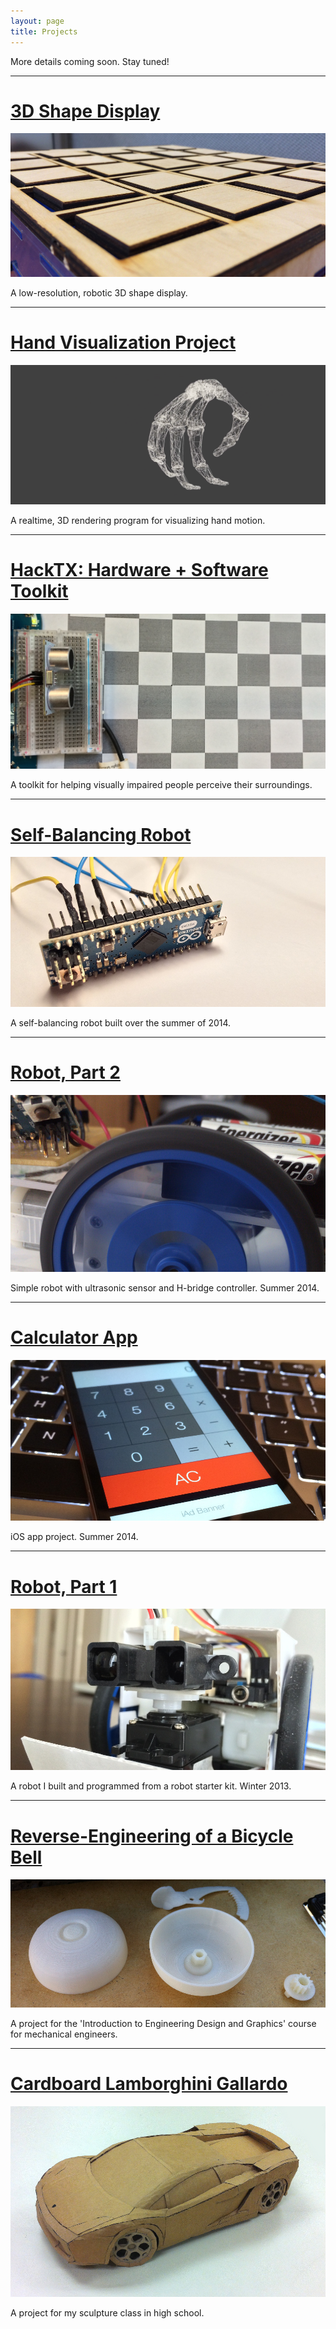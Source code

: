 ```yaml
---
layout: page
title: Projects
---
```


More details coming soon.
Stay tuned!

---

# [3D Shape Display](/projects/display)

![A cam-driven tile display.](/assets/display2.jpg "A cam-driven tile display.")

<div class="message">
A low-resolution, robotic 3D shape display.
</div>

---

# [Hand Visualization Project](/projects/hand)

![Realitime wireframe hand visualization.](/assets/hand2.png "Realitime wireframe hand visualization.")

<div class="message">
A realtime, 3D rendering program for visualizing hand motion.
</div>

---

# [HackTX: Hardware + Software Toolkit](/projects/hacktx)

![Utlrasonic sensor used to measure collisions at close proximities.](/assets/hack/checker.jpg "Utlrasonic sensor used to measure collisions at close proximities.")

<div class="message">
A toolkit for helping visually impaired people perceive their surroundings.
</div>

---

# [Self-Balancing Robot](/projects/sb_robot)

![Arduino micro used for the self-balancing robot.](/assets/sb_s.jpg "Arduino micro used for the self-balancing robot.")

<div class="message">
A self-balancing robot built over the summer of 2014.
</div>

---

# [Robot, Part 2](/projects/robot_2)

![Robot, second generation.](/assets/r2_s2.jpg "Robot, second generation.")

<div class="message">
Simple robot with ultrasonic sensor and H-bridge controller. Summer 2014.
</div>

---

# [Calculator App](/projects/calculator)

![My calculator app.](/assets/calc_s.jpg "My calculator app.")

<div class="message">
iOS app project. Summer 2014.
</div>

---

# [Robot, Part 1](/projects/robot_1)

![Robot, first generation.](/assets/robot_s.jpg "Robot, first generation.")

<div class="message">
A robot I built and programmed from a robot starter kit. Winter 2013.
</div>

---

# [Reverse-Engineering of a Bicycle Bell](/projects/bike-bell)

![Bicycle Bell Project](/assets/3d_printed.jpg "Bicycle Bell Project")

<div class="message">
A project for the 'Introduction to Engineering Design and Graphics' course for mechanical engineers.
</div>

---

# [Cardboard Lamborghini Gallardo](/projects/lambo)

![Cardboard Lamborghini.](/assets/car_small.JPG "Cardboard Lamborghini")

<div class="message">
A project for my sculpture class in high school.
</div>
